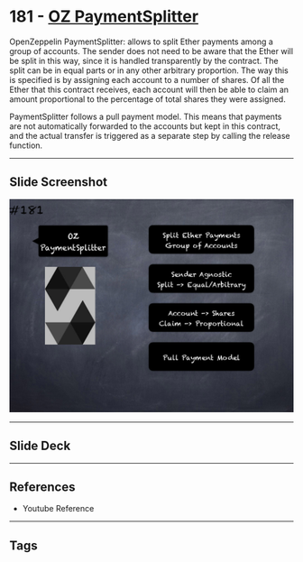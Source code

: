# 181 - [OZ PaymentSplitter](OZ%20PaymentSplitter.md)
OpenZeppelin PaymentSplitter: allows to split Ether payments among a group of accounts. The sender does not need to be aware that the Ether will be split in this way, since it is handled transparently by the contract. The split can be in equal parts or in any other arbitrary proportion. The way this is specified is by assigning each account to a number of shares. Of all the Ether that this contract receives, each account will then be able to claim an amount proportional to the percentage of total shares they were assigned.

PaymentSplitter follows a pull payment model. This means that payments are not automatically forwarded to the accounts but kept in this contract, and the actual transfer is triggered as a separate step by calling the release function.
___
## Slide Screenshot
![181.png](../images/solidity201/181.png)
___
## Slide Deck

___
## References
- Youtube Reference
___
## Tags